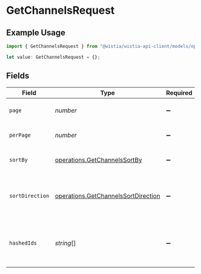 # GetChannelsRequest

## Example Usage

```typescript
import { GetChannelsRequest } from "@wistia/wistia-api-client/models/operations";

let value: GetChannelsRequest = {};
```

## Fields

| Field                                                                                      | Type                                                                                       | Required                                                                                   | Description                                                                                |
| ------------------------------------------------------------------------------------------ | ------------------------------------------------------------------------------------------ | ------------------------------------------------------------------------------------------ | ------------------------------------------------------------------------------------------ |
| `page`                                                                                     | *number*                                                                                   | :heavy_minus_sign:                                                                         | Page number to retrieve                                                                    |
| `perPage`                                                                                  | *number*                                                                                   | :heavy_minus_sign:                                                                         | Number of channels per page                                                                |
| `sortBy`                                                                                   | [operations.GetChannelsSortBy](../../models/operations/getchannelssortby.md)               | :heavy_minus_sign:                                                                         | Ordering. Default is ID ASC.                                                               |
| `sortDirection`                                                                            | [operations.GetChannelsSortDirection](../../models/operations/getchannelssortdirection.md) | :heavy_minus_sign:                                                                         | Ordering Sort Direction (0 = desc, 1 = asc; default is 1)                                  |
| `hashedIds`                                                                                | *string*[]                                                                                 | :heavy_minus_sign:                                                                         | Find all of the channels limited to these hashed_ids.                                      |